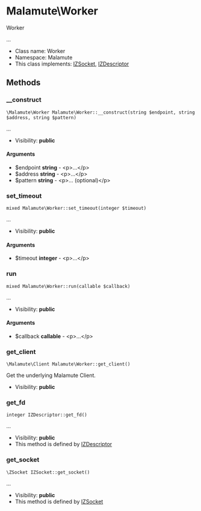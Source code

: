 Malamute\Worker
===============

Worker

...


* Class name: Worker
* Namespace: Malamute
* This class implements: [IZSocket](IZSocket.md), [IZDescriptor](IZDescriptor.md)






Methods
-------


### __construct

    \Malamute\Worker Malamute\Worker::__construct(string $endpoint, string $address, string $pattern)



...

* Visibility: **public**


#### Arguments
* $endpoint **string** - &lt;p&gt;...&lt;/p&gt;
* $address **string** - &lt;p&gt;...&lt;/p&gt;
* $pattern **string** - &lt;p&gt;... (optional)&lt;/p&gt;



### set_timeout

    mixed Malamute\Worker::set_timeout(integer $timeout)



...

* Visibility: **public**


#### Arguments
* $timeout **integer** - &lt;p&gt;...&lt;/p&gt;



### run

    mixed Malamute\Worker::run(callable $callback)



...

* Visibility: **public**


#### Arguments
* $callback **callable** - &lt;p&gt;...&lt;/p&gt;



### get_client

    \Malamute\Client Malamute\Worker::get_client()

Get the underlying Malamute Client.



* Visibility: **public**




### get_fd

    integer IZDescriptor::get_fd()



...

* Visibility: **public**
* This method is defined by [IZDescriptor](IZDescriptor.md)




### get_socket

    \ZSocket IZSocket::get_socket()



...

* Visibility: **public**
* This method is defined by [IZSocket](IZSocket.md)



